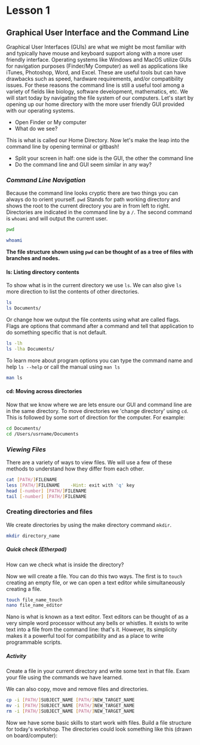 # Lesson 1

## Graphical User Interface and the Command Line

Graphical User Interfaces (GUIs) are what we might be most familiar with and typically have mouse and keyboard support along with a more user friendly interface.  Operating systems like Windows and MacOS utilize GUIs for navigation purposes (Finder/My Computer) as well as applications like iTunes, Photoshop, Word, and Excel.  These are useful tools but can have drawbacks such as speed, hardware requirements, and/or compatibility issues. For these reasons the command line is still a useful tool among a variety of fields like biology, software development, mathematics, etc. We will start today by navigating the file system of our computers.  Let's start by opening up our home directory with the more user friendly GUI provided with our operating systems.

 * Open Finder or My computer
 * What do we see?

This is what is called our Home Directory. Now let's make the leap into the command line by opening terminal or gitbash!

 * Split your screen in half: one side is the GUI, the other the command line
 * Do the command line and GUI seem similar in any way?

### *Command Line Navigation*

Because the command line looks cryptic there are two things you can always do to orient yourself. `pwd` Stands for path working directory and shows the root to the current directory you are in from left to right.  Directories are indicated in the command line by a `/`.  The second command is `whoami` and will output the current user. 

```bash
pwd
```
```bash
whoami
```

**The file structure shown using `pwd` can be thought of as a tree of files with branches and nodes.**

#### ls: Listing directory contents
To show what is in the current directory we use `ls`. We can also give `ls` more direction to list the contents of other directories. 

```bash
ls
ls Documents/
```
Or change how we output the file contents using what are called flags.  Flags are options that command after a command and tell that application to do something specific that is not default. 

```bash
ls -lh
ls -lha Documents/
```
To learn more about program options you can type the command name and help `ls --help` or call the manual using `man ls`

```bash
man ls
```  
#### cd: Moving across directories
Now that we know where we are lets ensure our GUI and command line are in the same directory.  To move directories we 'change directory' using `cd`. This is followed by some sort of direction for the computer.  For example: 

```bash
cd Documents/
cd /Users/usrname/Documents
```

### *Viewing Files*
There are a variety of ways to view files.  We will use a few of these methods to understand how they differ from each other.

```bash
cat [PATH/]FILENAME
less [PATH/]FILENAME    -Hint: exit with 'q' key
head [-number] [PATH/]FILENAME
tail [-number] [PATH/]FILENAME
```

### Creating directories and files 
We create directories by using the make directory command `mkdir`. 

```bash
mkdir directory_name
```

##### Quick check (Etherpad)
How can we check what is inside the directory?

Now we will create a file.  You can do this two ways.  The first is to `touch` creating an empty file, or we can open a text editor while simultaneously creating a file.

```bash
touch file_name_touch
nano file_name_editor
```

Nano is what is known as a text editor.  Text editors can be thought of as a very simple word processor without any bells or whistles.  It exists to write text into a file from the command line: that's it.  However, its simplicity makes it a powerful tool for compatibility and as a place to write programmable scripts.  

##### Activity
Create a file in your current directory and write some text in that file.  Exam your file using the commands we have learned.

We can also copy, move and remove files and directories.

```bash
cp -i [PATH/]SUBJECT_NAME [PATH/]NEW_TARGET_NAME
mv -i [PATH/]SUBJECT_NAME [PATH/]NEW_TARGET_NAME
rm -i [PATH/]SUBJECT_NAME [PATH/]NEW_TARGET_NAME
```

Now we have some basic skills to start work with files.  Build a file structure for today's workshop.  The directories could look something like this (drawn on board/computer):




    	


